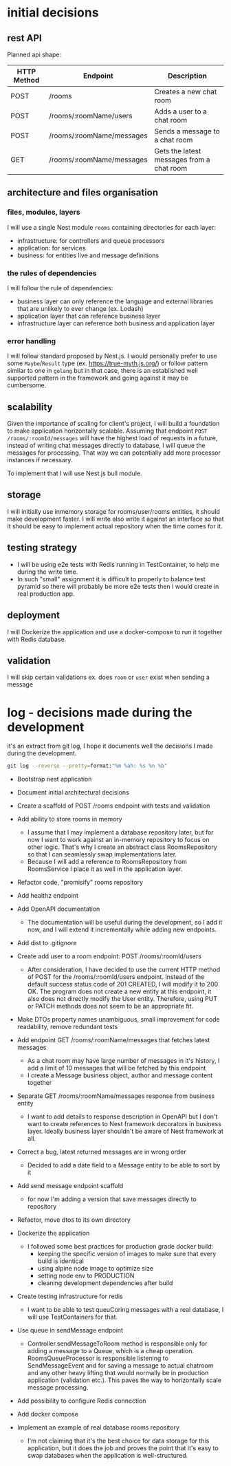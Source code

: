 # initial decisions

## rest API
Planned api shape:

| HTTP Method | Endpoint                  | Description                                        |
|------------|---------------------------| ---------------------------------------------------|
| POST       | /rooms                    | Creates a new chat room                            |
| POST       | /rooms/:roomName/users    | Adds a user to a chat room                         |
| POST       | /rooms/:roomName/messages | Sends a message to a chat room                     |
| GET        | /rooms/:roomName/messages | Gets the latest messages from a chat room          |

## architecture and files organisation

### files, modules, layers
I will use a single Nest module `rooms` containing directories for each layer:
- infrastructure: for controllers and queue processors
- application: for services
- business: for entities live and message definitions

### the rules of dependencies
I will follow the rule of dependencies:
- business layer can only reference the language and external libraries that are unlikely to ever change  (ex. Lodash)
- application layer that can reference business layer
- infrastructure layer can reference both business and application layer

### error handling
I will follow standard proposed by Nest.js. I would personally prefer to use some `Maybe`/`Result` type (ex. https://true-myth.js.org/)  or follow pattern similar to one in `golang` but in that case, there is an established well supported pattern in the framework and going against it may be cumbersome.

## scalability
Given the importance of scaling for client's project, I will build a foundation to make application horizontally scalable.
Assuming that endpoint `POST /rooms/:roomId/messages` will have the highest load of requests in a future,
instead of writing chat messages directly to database, I will queue the messages for processing.
That way we can potentially add more processor instances if necessary.

To implement that I will use Nest.js bull module.

## storage
I will initially use inmemory storage for rooms/user/rooms entities, it should make development faster.
I will write also write it against an interface so that it should be easy to implement actual repository when the time comes for it.

## testing strategy
- I will be using e2e tests with Redis running in TestContainer, to help me during the write time.
- In such "small" assignment it is difficult to properly to balance test pyramid so there will probably be more e2e tests then I would create in real production app.

## deployment
I will Dockerize the application and use a docker-compose to run it together with Redis database.

## validation
I will skip certain validations ex. does `room` or `user` exist when sending a message

# log - decisions made during the development
it's an extract from git log, I hope it documents well the decisions I made during the development.
```bash
git log --reverse --pretty=format:"%m %ah: %s %n %b"
```

- Bootstrap nest application
- Document initial architectural decisions
- Create a scaffold of POST /rooms endpoint with tests and validation
- Add ability to store rooms in memory
  - I assume that I may implement a database repository later, but for now I want to work against an in-memory repository to focus on other logic.
    That's why I create an abstract class RoomsRepository so that I can seamlessly swap implementations later.
  - Because I will add a reference to RoomsRepository from RoomsService I place it as well in the application layer.

- Refactor code, "promisify" rooms repository
- Add healthz endpoint
- Add OpenAPI documentation

  - The documentation will be useful during the development, so I add it now, and I will extend it incrementally while adding new endpoints.

- Add dist to .gitignore
- Create add user to a room endpoint: POST /rooms/:roomId/users
  - After consideration, I have decided to use the current HTTP method of POST for the /rooms/:roomId/users endpoint. Instead of the default success status code of 201 CREATED, I will modify it to 200 OK. The program does not create a new entity at this endpoint, it also does not directly modify the User entity. Therefore, using PUT or PATCH methods does not seem to be an appropriate fit.

- Make DTOs property names unambiguous, small improvement for code readability, remove redundant tests
- Add endpoint GET /rooms/:roomName/messages that fetches latest messages
  - As a chat room may have large number of messages in it's history, I add a limit of 10 messages that will be fetched by this endpoint
  - I create a Message business object, author and message content together

- Separate GET /rooms/:roomName/messages response from business entity
  - I want to add details to response description in OpenAPI but I don't want to create references to Nest framework decorators in business layer. Ideally business layer shouldn't be aware of Nest framework at all.

- Correct a bug, latest returned messages are in wrong order
  - Decided to add a date field to a Message entity to be able to sort by it

- Add send message endpoint scaffold
  - for now I'm adding a version that save messages directly to repository

- Refactor, move dtos to its own directory

- Dockerize the application

  - I followed some best practices for production grade docker build:
    - keeping the specific version of images to make sure that every build is identical
    - using alpine node image to optimize size
    - setting node env to PRODUCTION
    - cleaning development dependencies after build

- Create testing infrastructure for redis
  - I want to be able to test queuCoring messages with a real database, I will use TestContainers for that.

- Use queue in sendMessage endpoint
  - Controller.sendMessageToRoom method is responsible only for adding a message to a Queue, which is a cheap operation. RoomsQueueProcessor is responsible listening to SendMessageEvent and for saving a message to actual chatroom and any other heavy lifting that would normally be in production application (validation etc.). This paves the way to horizontally scale message processing.

- Add possibility to configure Redis connection

- Add docker compose

- Implement an example of real database rooms repository
  - I'm not claiming that it's the best choice for data storage for this application, but it does the job and proves the point that it's easy to swap databases when the application is well-structured.
